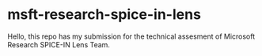 # msft-research-spice-in-lens
Hello, this repo has my submission for the technical assesment of Microsoft Research SPICE-IN Lens Team.
